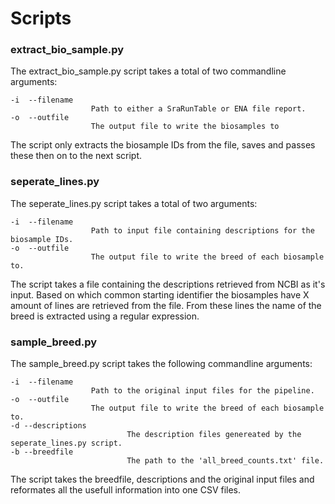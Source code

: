 # Scripts

### extract_bio_sample.py

The extract_bio_sample.py script takes a total of two commandline arguments:

    -i  --filename 
                      Path to either a SraRunTable or ENA file report.
    -o  --outfile 
                      The output file to write the biosamples to

The script only extracts the biosample IDs from the file, saves and passes these then on to the next script.

### seperate_lines.py

The seperate_lines.py script takes a total of two arguments:

    -i  --filename 
                      Path to input file containing descriptions for the biosample IDs.
    -o  --outfile 
                      The output file to write the breed of each biosample to.

The script takes a file containing the descriptions retrieved from NCBI as it's input. Based on which common starting identifier the biosamples have X amount of lines are retrieved from the file. From these lines the name of the breed is extracted using a regular expression.

### sample_breed.py

The sample_breed.py script takes the following commandline arguments:

    -i  --filename 
                      Path to the original input files for the pipeline.
    -o  --outfile 
                      The output file to write the breed of each biosample to.
    -d --descriptions
    				          The description files genereated by the seperate_lines.py script.
    -b --breedfile
    				          The path to the 'all_breed_counts.txt' file.

The script takes the breedfile, descriptions and the original input files and reformates all the usefull information into one CSV files.